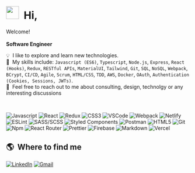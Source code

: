 
# <img src="https://user-images.githubusercontent.com/7276145/126818898-199b4033-559d-499b-bec6-b8a9c1047f57.gif" width="35px" />&nbsp;<b> Hi,</b>


<p aligh="left">
  <p>Welcome!</br></br>
  <b>Software Engineer</b>
  <img src="https://upload.wikimedia.org/wikipedia/commons/thumb/8/88/United-states_flag_icon_round.svg/2048px-United-states_flag_icon_round.svg.png" width="14px"/>
  <img src="https://upload.wikimedia.org/wikipedia/commons/thumb/4/4a/Brazilian_flag_icon_round.svg/1024px-Brazilian_flag_icon_round.svg.png" width="14px"/> 

  </p>
  	
  💡 &nbsp;I like to explore and learn new technologies.\
  🔧 &nbsp;My skills include: `Javascript (ES6)`, `Typescript`, `Node.js`, `Express`, `React (Hooks)`, `Redux`, `RESTful APIs`, `MaterialUI`, `Tailwind`, `Git`, `SQL`, `NoSQL`, `Webpack`, `BCrypt`, `CI/CD`, `Agile`, `Scrum`, `HTML/CSS`, `TDD`, `AWS`, `Docker`, `OAuth`, `Authentication (Cookies, Sessions, JWTs)`.\
  💬 &nbsp;Feel free to reach out to me about consulting, design, technolgy or any interesting discussions 

</p>
<br>


<p>
  <img alt="Javascript" src="https://img.shields.io/badge/-JavaScript-F7DF1E?style=flat-square&logo=javascript&logoColor=black" />
    <img alt="React" src="https://img.shields.io/badge/-React-45b8d8?style=flat-square&logo=react&logoColor=white" />
      <img alt="Redux" src="https://img.shields.io/badge/-Redux-764ABC?style=flat-square&logo=redux&logoColor=white" />
  <img alt="CSS3" src="https://img.shields.io/badge/-CSS3-1572B6?style=flat-square&logo=visual%20studio%20code&logoColor=white" />
  <img alt="VSCode" src="https://img.shields.io/badge/-Visual_Studio_Code-0078D4?style=flat-square&logo=visual%20studio%20code&logoColor=white" />
  <img alt="Webpack" src="https://img.shields.io/badge/-Webpack-8DD6F9?style=flat-square&logo=webpack&logoColor=white" />
  <img alt="Netlify" src="https://img.shields.io/badge/-Netlify-00C7B7?style=flat-square&logo=netlify&logoColor=white" />
  <img alt="ESLint" src="https://img.shields.io/badge/-ESLint-4B32C3?style=flat-square&logo=eslint&logoColor=white" />
  <img alt="SASS/SCSS" src="https://img.shields.io/badge/-SASS/SCSS-CC6699?style=flat-square&logo=sass&logoColor=white" />
  <img alt="Styled Components" src="https://img.shields.io/badge/-Styled_Components-db7092?style=flat-square&logo=styled-components&logoColor=white" />
  <img alt="Postman" src="https://img.shields.io/badge/-Postman-FF6C37?style=flat-square&logo=postman&logoColor=white" />
  <img alt="HTML5" src="https://img.shields.io/badge/-HTML5-E34F26?style=flat-square&logo=html5&logoColor=white" />
  <img alt="Git" src="https://img.shields.io/badge/-Git-F05032?style=flat-square&logo=git&logoColor=white" />
  <img alt="Npm" src="https://img.shields.io/badge/-NPM-CB3837?style=flat-square&logo=npm&logoColor=white" />
  <img alt="React Router" src="https://img.shields.io/badge/-React_Router-CA4245?style=flat-square&logo=react-router&logoColor=white" />
  <img alt="Prettier" src="https://img.shields.io/badge/-Prettier-F7B93E?style=flat-square&logo=prettier&logoColor=white" />
  <img alt="Firebase" src="https://img.shields.io/badge/-Firebase-ffca28?style=flat-square&logo=firebase&logoColor=white" />
  <img alt="Markdown" src="https://img.shields.io/badge/-Markdown-000000?style=flat-square&logo=Markdown&logoColor=white" />
  <img alt="Vercel" src="https://img.shields.io/badge/-Vercel-000000?style=flat-square&logo=vercel&logoColor=white" />
<!--   <img alt="WebStorm" src="https://img.shields.io/badge/-WebStorm-000000?style=flat-square&logo=webstorm&logoColor=white" /> -->
</p>

<h2>🌎 &nbsp;Where to find me</h2>
<p>
  <a href="https://www.linkedin.com/in/cliffert/" target="_blank"><img alt="LinkedIn" src="https://img.shields.io/badge/-Linkedin-%230077B5.svg?&style=for-the-badge&logo=linkedin&logoColor=white" /></a>
  <a href="mailto:cliffert@gmx.com" target="_blank"><img alt="Gmail" src="https://img.shields.io/badge/-Gmail-EA4335?style=for-the-badge&logo=gmail&logoColor=white" /></a>
</p>


